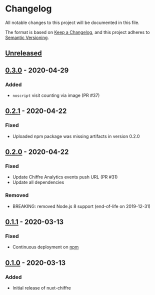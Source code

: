# Changelog
All notable changes to this project will be documented in this file.

The format is based on [Keep a Changelog](https://keepachangelog.com/en/1.0.0/),
and this project adheres to [Semantic Versioning](https://semver.org/spec/v2.0.0.html).

## [Unreleased]

## [0.3.0] - 2020-04-29
### Added
- `noscript` visit counting via image (PR #37)

## [0.2.1] - 2020-04-22
### Fixed
- Uploaded npm package was missing artifacts in version 0.2.0

## [0.2.0] - 2020-04-22
### Fixed
- Update Chiffre Analytics events push URL (PR #31)
- Update all dependencies

### Removed
- BREAKING: removed Node.js 8 support (end-of-life on 2019-12-31)

## [0.1.1] - 2020-03-13
### Fixed
- Continuous deployment on [npm](https://npmjs.org)

## [0.1.0] - 2020-03-13
### Added
- Initial release of nuxt-chiffre

[unreleased]: https://github.com/rclement/nuxt-chiffre/compare/0.3.0...master
[0.3.0]: https://github.com/rclement/nuxt-chiffre/compare/0.2.1...0.3.0
[0.2.1]: https://github.com/rclement/nuxt-chiffre/compare/0.2.0...0.2.1
[0.2.0]: https://github.com/rclement/nuxt-chiffre/compare/0.1.1...0.2.0
[0.1.1]: https://github.com/rclement/nuxt-chiffre/compare/0.1.0...0.1.1
[0.1.0]: https://github.com/rclement/nuxt-chiffre/tree/0.1.0
